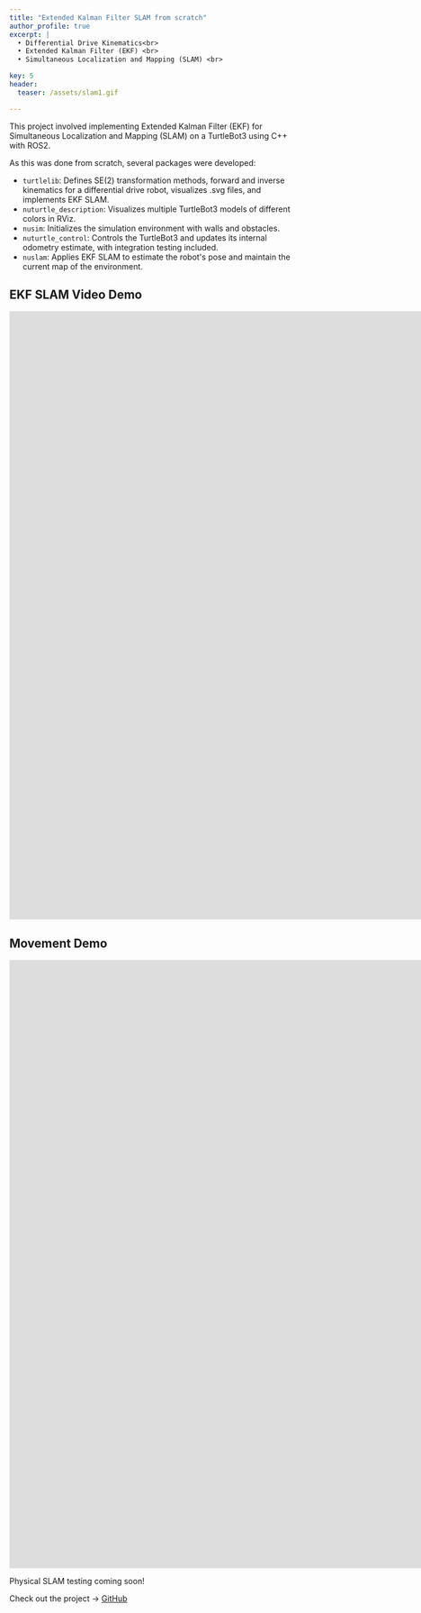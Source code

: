 ```yaml
---
title: "Extended Kalman Filter SLAM from scratch"
author_profile: true
excerpt: |
  • Differential Drive Kinematics<br>
  • Extended Kalman Filter (EKF) <br>
  • Simultaneous Localization and Mapping (SLAM) <br>

key: 5
header:
  teaser: /assets/slam1.gif

---
```


This project involved implementing Extended Kalman Filter (EKF) for Simultaneous Localization and Mapping (SLAM) on a TurtleBot3 using C++ with ROS2. 

  <!-- <i style="display: block; text-align: left; margin-bottom: 20px;">
        <span style="color: red; font-weight: bold;">Red robot:</span> Initial points projected using an initial guess for the pose. <br>
        <span style="color: blue; font-weight: bold;">Blue robot:</span> Points projected using the true 3D pose with a small amount of Gaussian noise added. <br>
        <span style="color: green; font-weight: bold;">Green robot:</span> Points projected using the optimized cube pose.
    </i> -->

As this was done from scratch, several packages were developed:

- `turtlelib`: Defines SE(2) transformation methods, forward and inverse kinematics for a differential drive robot, visualizes .svg files, and implements EKF SLAM.
- `nuturtle_description`: Visualizes multiple TurtleBot3 models of different colors in RViz.
- `nusim`: Initializes the simulation environment with walls and obstacles.
- `nuturtle_control`: Controls the TurtleBot3 and updates its internal odometry estimate, with integration testing included.
- `nuslam`: Applies EKF SLAM to estimate the robot's pose and maintain the current map of the environment.


<!-- ## System Diagram -->
## EKF SLAM Video Demo
<iframe width="1920" height="1080" src="https://www.youtube.com/embed/rSsrFGA5-VM?si=lT8k8OgqHdANpth9" title="Turtlebot ROS2 Controller + Odometry Movement Demo " frameborder="0" allow="accelerometer; autoplay; clipboard-write; encrypted-media; gyroscope; picture-in-picture; web-share" allowfullscreen></iframe>

## Movement Demo
<iframe width="1920" height="1080" src="https://www.youtube.com/embed/A6Nuhwcevig?si=f-d0e8cCbUXAU8Zg" title="Turtlebot ROS2 Controller + Odometry Movement Demo " frameborder="0" allow="accelerometer; autoplay; clipboard-write; encrypted-media; gyroscope; picture-in-picture; web-share" allowfullscreen></iframe>

Physical SLAM testing coming soon! 

Check out the project &#8594; <a href="https://github.com/ME495-Navigation/slam-project-nahder" class="github-button" target="_blank">GitHub</a>
